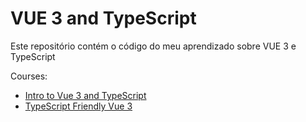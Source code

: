 # VUE 3 and TypeScript

Este repositório contém o código do meu aprendizado sobre VUE 3 e TypeScript

Courses:
* [Intro to Vue 3 and TypeScript](https://www.vuemastery.com/courses/vue3-typescript/why-vue-&-typescript)
* [TypeScript Friendly Vue 3](https://www.vuemastery.com/courses/typescript-friendly-vue3)
